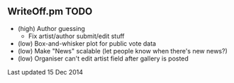 WriteOff.pm TODO
----------------

- (high) Author guessing
  - Fix artist/author submit/edit stuff
- (low) Box-and-whisker plot for public vote data
- (low) Make "News" scalable (let people know when there's new news?)
- (low) Organiser can't edit artist field after gallery is posted

Last updated 15 Dec 2014
